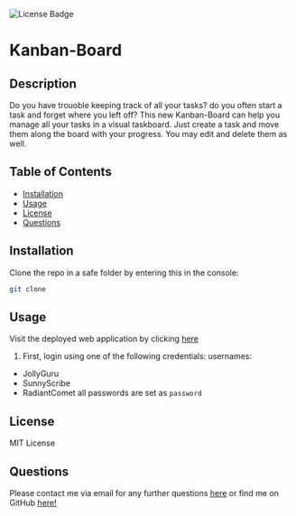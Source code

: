 ![License Badge](https://img.shields.io/badge/license-MIT-yellow.svg)

# Kanban-Board 

## Description
Do you have trouoble keeping track of all your tasks? do you often start a task and forget where you left off? This new Kanban-Board can help you manage all your tasks in a visual taskboard. Just create a task and move them along the board with your progress. You may edit and delete them as well. 
## Table of Contents 

- [Installation](#installation)
- [Usage](#usage)
- [License](#license)
- [Questions](#questions)

## Installation
Clone the repo in a safe folder by entering this in the console:
```bash
git clone 
```
## Usage
Visit the deployed web application by clicking [here](https://kanban-board-gsue.onrender.com)
1. First, login using one of the following credentials:
usernames:
- JollyGuru
- SunnyScribe
- RadiantComet
all passwords are set as `password`
## License
MIT License
## Questions
Please contact me via email for any further questions [here](mailto:jmaloney11277@gmail.com) or find me on GitHub [here!](https://github.com/jmalon10)
